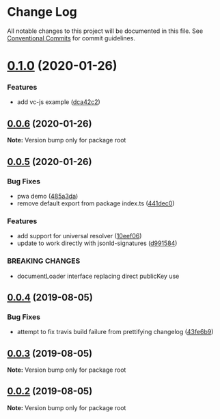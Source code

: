 # Change Log

All notable changes to this project will be documented in this file.
See [Conventional Commits](https://conventionalcommits.org) for commit guidelines.

# [0.1.0](https://github.com/decentralized-identity/lds-ecdsa-secp256k1-2019.js/compare/v0.0.6...v0.1.0) (2020-01-26)


### Features

* add vc-js example ([dca42c2](https://github.com/decentralized-identity/lds-ecdsa-secp256k1-2019.js/commit/dca42c2))





## [0.0.6](https://github.com/decentralized-identity/lds-ecdsa-secp256k1-2019.js/compare/v0.0.5...v0.0.6) (2020-01-26)

**Note:** Version bump only for package root





## [0.0.5](https://github.com/decentralized-identity/lds-ecdsa-secp256k1-2019.js/compare/v0.0.4...v0.0.5) (2020-01-26)


### Bug Fixes

* pwa demo ([485a3da](https://github.com/decentralized-identity/lds-ecdsa-secp256k1-2019.js/commit/485a3da))
* remove default export from package index.ts ([441dec0](https://github.com/decentralized-identity/lds-ecdsa-secp256k1-2019.js/commit/441dec0))


### Features

* add support for universal resolver ([10eef06](https://github.com/decentralized-identity/lds-ecdsa-secp256k1-2019.js/commit/10eef06))
* update to work directly with jsonld-signatures ([d991584](https://github.com/decentralized-identity/lds-ecdsa-secp256k1-2019.js/commit/d991584))


### BREAKING CHANGES

* documentLoader interface replacing direct publicKey use





## [0.0.4](https://github.com/decentralized-identity/lds-ecdsa-secp256k1-2019.js/compare/v0.0.3...v0.0.4) (2019-08-05)


### Bug Fixes

* attempt to fix travis build failure from prettifying changelog ([43fe6b9](https://github.com/decentralized-identity/lds-ecdsa-secp256k1-2019.js/commit/43fe6b9))





## [0.0.3](https://github.com/decentralized-identity/lds-ecdsa-secp256k1-2019.js/compare/v0.0.2...v0.0.3) (2019-08-05)

**Note:** Version bump only for package root





## [0.0.2](https://github.com/decentralized-identity/lds-ecdsa-secp256k1-2019.js/compare/v0.0.1...v0.0.2) (2019-08-05)

**Note:** Version bump only for package root
